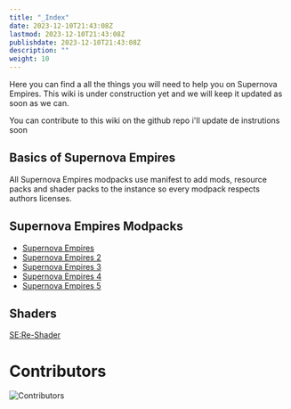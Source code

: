 ```yaml
---
title: "_Index"
date: 2023-12-10T21:43:08Z
lastmod: 2023-12-10T21:43:08Z
publishdate: 2023-12-10T21:43:08Z
description: ""
weight: 10
---
```


Here you can find a all the things you will need to help you on Supernova Empires. This wiki is under construction yet and we will keep it updated as soon as we can.

You can contribute to this wiki on the github repo i'll update de instrutions soon

## Basics of Supernova Empires

All Supernova Empires modpacks use manifest to add mods, resource packs and shader packs to the instance so every modpack respects authors licenses.

## Supernova Empires Modpacks

- [Supernova Empires](supernova-empires.md)
- [Supernova Empires 2](supernova-empires-2.md)
- [Supernova Empires 3](supernova-empires-3.md)
- [Supernova Empires 4](supernova-empires-4.md)
- [Supernova Empires 5](supernova-empires-5.md)

## Shaders

[SE:Re-Shader](shaders/Re-Shader.md)

# Contributors

![Contributors](https://contrib.rocks/image?repo=FilmaBem2/supernova-empires-wiki)
